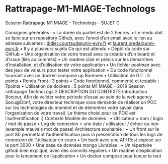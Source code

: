 # Rattrapage-M1-MIAGE-Technologs
Session Rattrapage M1 MIAGE - Technologs - SUJET C


Consignes générales :
• La durée du partiel est de 2 heures.
• Le rendu doit se faire sur un repository Github, avec l’envoi d’un email avec le lien au
adresse suivantes : didier.courtaud@univ-evry.fr et laurent.breda@univ-evry.fr
• Il y a plusieurs sujets
Ce qui est attendu
• Dépôt du code sur GitHub
• Une organisation de votre travail avec la création d’un board et d’issue (liés au
commits)
• Un readme clair et précis sur les démarches d’installation, et d’utilisation de votre
application
• Un fichier postman avec des jeux de valeurs pour tester votre application
• Du code fonctionnel tournant avec un docker-compose up
Barèmes
• Utilisation de GIT : 5 points
• Rendu Front : 3 points
• Code fonctionnel, commenté et testable : 7points
• Utilisation de dockers : 5 points
M1 MIAGE - 2019
Session rattrapage TechnoLogs
2
DESCRIPTION DU CONTEXTE
Introduction
Bonjour,
Afin de valider votre période d’essai au sein de la web agency Secu@Donf, votre directeur
technique vous demande de réaliser un POC sur les technologies du moment et de démontrer
votre savoir dans l’organisation de votre travail.
Le thème choisi pour ce POC est l’authentification :)
Contexte
Modèle de données :
• Utilisateur = nom / login / mot de passe
• Log de connexion = une date / utilisateur / échec ou non (exemple mauvais mot de
passe)
Architecture souhaitée :
• Un front sur le port 80 permettant l’authentification puis la présentation de tous les
logs de connexion de l’utilisateur en cours
• Un back avec une API Rest exposé sur le port 3000
• Une base de données mongo
Livrables :
• Un répertoire github bien expliqué, avec des commits réguliers
• Un readme d’explication pour le lancement de l’application
• Un docker compose pour lancer le tout
